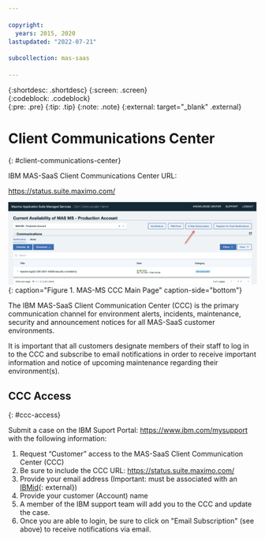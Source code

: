 ```yaml
---

copyright:
  years: 2015, 2020
lastupdated: "2022-07-21"

subcollection: mas-saas

---
```


{:shortdesc: .shortdesc}
{:screen: .screen}  
{:codeblock: .codeblock}  
{:pre: .pre}
{:tip: .tip}
{:note: .note}
{:external: target="_blank" .external}

# Client Communications Center
{: #client-communications-center}

IBM MAS-SaaS Client Communications Center URL:

https://status.suite.maximo.com/

![MAS-MS CCC Main Page](images/MAS-MS-CCC-Main-Page.png "MAS-MS CCC Main Page"){: caption="Figure 1. MAS-MS CCC Main Page" caption-side="bottom"}

The IBM MAS-SaaS Client Communication Center (CCC) is the primary communication channel for environment alerts, incidents, maintenance, security and announcement notices for all MAS-SaaS customer environments. 

It is important that all customers designate members of their staff to log in to the CCC and subscribe to email notifications in order to receive important information and notice of upcoming maintenance regarding their environment(s).

## CCC Access
{: #ccc-access}

Submit a case on the IBM Suport Portal: https://www.ibm.com/mysupport with the following information:
1. Request “Customer” access to the MAS-SaaS Client Communication Center (CCC)
2. Be sure to include the CCC URL: https://status.suite.maximo.com/
3. Provide your email address (Important: must be associated with an [IBMid](https://myibm.ibm.com){: external})
4. Provide your customer (Account) name
5. A member of the IBM support team will add you to the CCC and update the case.
6. Once you are able to login, be sure to click on "Email Subscription" (see above) to receive notifications via email.
